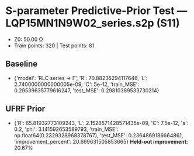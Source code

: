 # S-parameter Predictive-Prior Test — LQP15MN1N9W02_series.s2p (S11)
- Z0: 50.00 Ω
- Train points: 320  |  Test points: 81

## Baseline
- {'model': 'RLC series -> Γ', 'R': 70.88235294117646, 'L': 2.7400000000000005e-09, 'C': 5e-12, 'train_MSE': 0.29539635779616247, 'test_MSE': 0.29810389533730214}

## UFRF Prior
- {'R': 65.81932773109243, 'L': 2.1528571428571435e-09, 'C': 7.5e-12, 'a': 0.2, 'phi': 3.141592653589793, 'train_MSE': np.float64(0.2329328968378767), 'test_MSE': 0.2364869186664861, 'improvement_percent': 20.669631505853665}
**Held-out improvement:** 20.67%